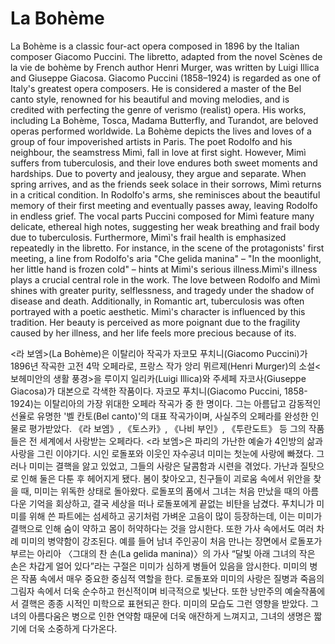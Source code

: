 # La Bohème

La Bohème is a classic four-act opera composed in 1896 by the Italian composer Giacomo Puccini. The libretto, adapted from the novel Scènes de la vie de bohème by French author Henri Murger, was written by Luigi Illica and Giuseppe Giacosa. Giacomo Puccini (1858–1924) is regarded as one of Italy's greatest opera composers. He is considered a master of the Bel canto style, renowned for his beautiful and moving melodies, and is credited with perfecting the genre of verismo (realist) opera. His works, including La Bohème, Tosca, Madama Butterfly, and Turandot, are beloved operas performed worldwide. La Bohème depicts the lives and loves of a group of four impoverished artists in Paris. The poet Rodolfo and his neighbour, the seamstress Mimì, fall in love at first sight. However, Mimì suffers from tuberculosis, and their love endures both sweet moments and hardships. Due to poverty and jealousy, they argue and separate. When spring arrives, and as the friends seek solace in their sorrows, Mimì returns in a critical condition. In Rodolfo's arms, she reminisces about the beautiful memory of their first meeting and eventually passes away, leaving Rodolfo in endless grief. The vocal parts Puccini composed for Mimì feature many delicate, ethereal high notes, suggesting her weak breathing and frail body due to tuberculosis. Furthermore, Mimì's frail health is emphasized repeatedly in the libretto. For instance, in the scene of the protagonists' first meeting, a line from Rodolfo's aria "Che gelida manina" – "In the moonlight, her little hand is frozen cold" – hints at Mimì's serious illness.Mimì's illness plays a crucial central role in the work. The love between Rodolfo and Mimì shines with greater purity, selflessness, and tragedy under the shadow of disease and death. Additionally, in Romantic art, tuberculosis was often portrayed with a poetic aesthetic. Mimì's character is influenced by this tradition. Her beauty is perceived as more poignant due to the fragility caused by her illness, and her life feels more precious because of its.

<라 보엠>(La Bohème)은 이탈리아 작곡가 자코모 푸치니(Giacomo Puccini)가 1896년 작곡한 고전 4막 오페라로, 프랑스 작가 앙리 뮈르제(Henri Murger)의 소설<보헤미안의 생활 풍경>을 루이지 일리카(Luigi Illica)와 주세페 자코사(Giuseppe Giacosa)가 대본으로 각색한 작품이다. 자코모 푸치니(Giacomo Puccini, 1858-1924)는 이탈리아의 가장 위대한 오페라 작곡가 중 한 명이다. 그는 아름답고 감동적인 선율로 유명한 '벨 칸토(Bel canto)'의 대표 작곡가이며, 사실주의 오페라를 완성한 인물로 평가받았다. 《라 보엠》, 《토스카》, 《나비 부인》, 《투란도트》 등 그의 작품들은 전 세계에서 사랑받는 오페라다. <라 보엠>은 파리의 가난한 예술가 4인방의 삶과 사랑을 그린 이야기다. 시인 로돌포와 이웃인 자수공녀 미미는 첫눈에 사랑에 빠졌다. 그러나 미미는 결핵을 앓고 있었고, 그들의 사랑은 달콤함과 시련을 겪었다. 가난과 질탓으로 인해 둘은 다툰 후 헤어지게 됐다. 봄이 찾아오고, 친구들이 괴로움 속에서 위안을 찾을 때, 미미는 위독한 상태로 돌아왔다. 로돌포의 품에서 그녀는 처음 만났을 때의 아름다운 기억을 회상하고, 결국 세상을 떠나 로돌포에게 끝없는 비탄을 남겼다. 푸치니가 미미를 위해 쓴 파트에는 섬세하고 공기처럼 가벼운 고음이 많이 등장하는데, 이는 미미가 결핵으로 인해 숨이 약하고 몸이 허약하다는 것을 암시한다. 또한 가사 속에서도 여러 차례 미미의 병약함이 강조된다. 예를 들어 남녀 주인공이 처음 만나는 장면에서 로돌포가 부르는 아리아 〈그대의 찬 손(La gelida manina)〉의 가사 “달빛 아래 그녀의 작은 손은 차갑게 얼어 있다”라는 구절은 미미가 심하게 병들어 있음을 암시한다.
미미의 병은 작품 속에서 매우 중요한 중심적 역할을 한다. 로돌포와 미미의 사랑은 질병과 죽음의 그림자 속에서 더욱 순수하고 헌신적이며 비극적으로 빛난다. 또한 낭만주의 예술작품에서 결핵은 종종 시적인 미학으로 표현되곤 한다. 미미의 모습도 그런 영향을 받았다. 그녀의 아름다움은 병으로 인한 연약함 때문에 더욱 애잔하게 느껴지고, 그녀의 생명은 짧기에 더욱 소중하게 다가온다.
